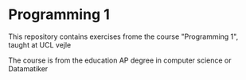 # Programming 1
This repository contains exercises frome the course "Programming 1", taught at UCL vejle

The course is from the education AP degree in computer science or Datamatiker